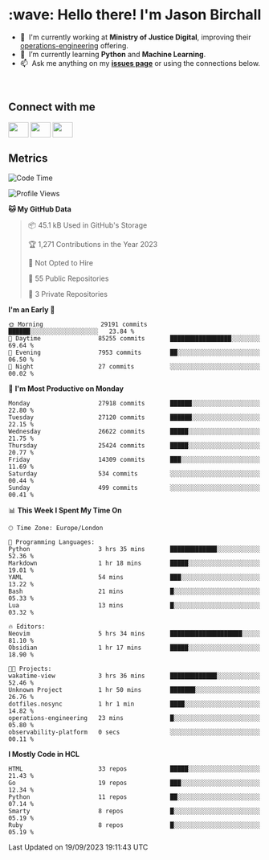 <h1 align="left" id="jason-title">:wave: Hello there! I'm Jason Birchall</h1>

- :office: &nbsp;I'm currently working at **Ministry of Justice Digital**, improving their [operations-engineering](https://github.com/ministryofjustice/operations-engineering) offering.
- :seedling: &nbsp;I’m currently learning **Python** and **Machine Learning**.
- :mailbox: &nbsp;Ask me anything on my **[issues page]** or using the connections below.


<br>

<h2>Connect with me</h2>
<p>
<a href="https://twitter.com/jsonBirchall" target="blank"><img align="center" src="https://cdn.jsdelivr.net/npm/simple-icons@3.0.1/icons/twitter.svg" alt="" height="30" width="40" /></a>
<a href="https://keybase.io/json0" target="blank"><img align="center" src="https://cdn.jsdelivr.net/npm/simple-icons@3.0.1/icons/keybase.svg" alt="" height="30" width="40" /></a>
<a href="https://www.reddit.com/user/kakorate" target="blank"><img align="center" src="https://cdn.jsdelivr.net/npm/simple-icons@3.0.1/icons/reddit.svg" alt="" height="30" width="40" /></a>
</p>

<h2>Metrics</h2>

<!--START_SECTION:waka-->
![Code Time](http://img.shields.io/badge/Code%20Time-1%2C208%20hrs%2029%20mins-blue)

![Profile Views](http://img.shields.io/badge/Profile%20Views-0-blue)

**🐱 My GitHub Data** 

> 📦 45.1 kB Used in GitHub's Storage 
 > 
> 🏆 1,271 Contributions in the Year 2023
 > 
> 🚫 Not Opted to Hire
 > 
> 📜 55 Public Repositories 
 > 
> 🔑 3 Private Repositories 
 > 
**I'm an Early 🐤** 

```text
🌞 Morning                29191 commits       ██████░░░░░░░░░░░░░░░░░░░   23.84 % 
🌆 Daytime                85255 commits       █████████████████░░░░░░░░   69.64 % 
🌃 Evening                7953 commits        ██░░░░░░░░░░░░░░░░░░░░░░░   06.50 % 
🌙 Night                  27 commits          ░░░░░░░░░░░░░░░░░░░░░░░░░   00.02 % 
```
📅 **I'm Most Productive on Monday** 

```text
Monday                   27918 commits       ██████░░░░░░░░░░░░░░░░░░░   22.80 % 
Tuesday                  27120 commits       ██████░░░░░░░░░░░░░░░░░░░   22.15 % 
Wednesday                26622 commits       █████░░░░░░░░░░░░░░░░░░░░   21.75 % 
Thursday                 25424 commits       █████░░░░░░░░░░░░░░░░░░░░   20.77 % 
Friday                   14309 commits       ███░░░░░░░░░░░░░░░░░░░░░░   11.69 % 
Saturday                 534 commits         ░░░░░░░░░░░░░░░░░░░░░░░░░   00.44 % 
Sunday                   499 commits         ░░░░░░░░░░░░░░░░░░░░░░░░░   00.41 % 
```


📊 **This Week I Spent My Time On** 

```text
🕑︎ Time Zone: Europe/London

💬 Programming Languages: 
Python                   3 hrs 35 mins       █████████████░░░░░░░░░░░░   52.36 % 
Markdown                 1 hr 18 mins        █████░░░░░░░░░░░░░░░░░░░░   19.01 % 
YAML                     54 mins             ███░░░░░░░░░░░░░░░░░░░░░░   13.22 % 
Bash                     21 mins             █░░░░░░░░░░░░░░░░░░░░░░░░   05.33 % 
Lua                      13 mins             █░░░░░░░░░░░░░░░░░░░░░░░░   03.32 % 

🔥 Editors: 
Neovim                   5 hrs 34 mins       ████████████████████░░░░░   81.10 % 
Obsidian                 1 hr 17 mins        █████░░░░░░░░░░░░░░░░░░░░   18.90 % 

🐱‍💻 Projects: 
wakatime-view            3 hrs 36 mins       █████████████░░░░░░░░░░░░   52.46 % 
Unknown Project          1 hr 50 mins        ███████░░░░░░░░░░░░░░░░░░   26.76 % 
dotfiles.nosync          1 hr 1 min          ████░░░░░░░░░░░░░░░░░░░░░   14.82 % 
operations-engineering   23 mins             █░░░░░░░░░░░░░░░░░░░░░░░░   05.80 % 
observability-platform   0 secs              ░░░░░░░░░░░░░░░░░░░░░░░░░   00.11 % 
```

**I Mostly Code in HCL** 

```text
HTML                     33 repos            █████░░░░░░░░░░░░░░░░░░░░   21.43 % 
Go                       19 repos            ███░░░░░░░░░░░░░░░░░░░░░░   12.34 % 
Python                   11 repos            ██░░░░░░░░░░░░░░░░░░░░░░░   07.14 % 
Smarty                   8 repos             █░░░░░░░░░░░░░░░░░░░░░░░░   05.19 % 
Ruby                     8 repos             █░░░░░░░░░░░░░░░░░░░░░░░░   05.19 % 
```




 Last Updated on 19/09/2023 19:11:43 UTC
<!--END_SECTION:waka-->

<!-- links -->

[issues page]: https://github.com/jasonBirchall/jasonBirchall/issues "jasonBirchall/issues"
